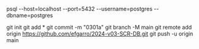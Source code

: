 psql --host=localhost --port=5432 --username=postgres --dbname=postgres


git init
git add *
git commit -m "0301a"
git branch -M main
git remote add origin https://github.com/efgarro/2024-v03-SCR-DB.git
git push -u origin main